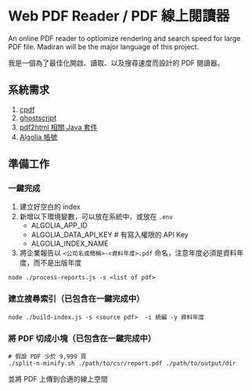 # Web PDF Reader / PDF 線上閱讀器

An online PDF reader to optiomize rendering and search speed for large PDF file.
Madiran will be the major language of this project.

我是一個為了最佳化開啟、讀取、以及搜尋速度而設計的 PDF 閱讀器。

## 系統需求

1. [cpdf](https://community.coherentpdf.com/)
2. [ghostscript](https://ghostscript.com/)
1. [pdf2html 相關 Java 套件](https://www.npmjs.com/package/pdf2html)
3. [Algolia 帳號](https://www.algolia.com/)

## 準備工作

### 一鍵完成

1. 建立好空白的 index
2. 新增以下環境變數，可以放在系統中，或放在 `.env`
   - ALGOLIA_APP_ID
   - ALGOLIA_DATA_API_KEY # 有寫入權限的 API Key
   - ALGOLIA_INDEX_NAME
3. 將企業報告以 `<公司名或簡稱>-<資料年度>.pdf` 命名，注意年度必須是資料年度，而不是出版年度

```
node ./process-reports.js -s <list of pdf>
```

### 建立搜尋索引（已包含在一鍵完成中）
```
node ./build-index.js -s <source pdf>  -i 統編 -y 資料年度
```


### 將 PDF 切成小塊（已包含在一鍵完成中）

```
# 假設 PDF 少於 9,999 頁
./split-n-minify.sh ./path/to/csr/report.pdf ./path/to/output/dir
```

並將 PDF 上傳到合適的線上空間


